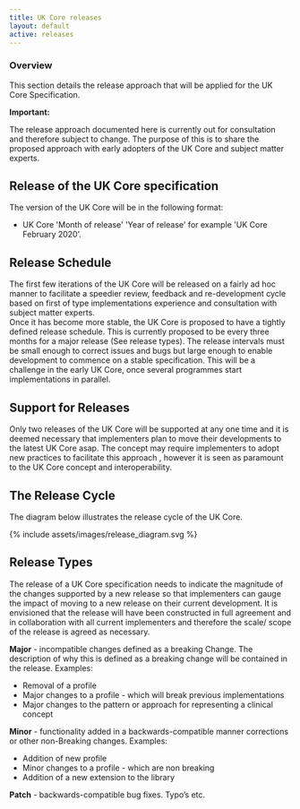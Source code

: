 ```yaml
---
title: UK Core releases
layout: default
active: releases
---
```


### Overview
This section details the release approach that will be applied for the UK Core Specification.

**Important:**

The release approach documented here is currently out for consultation and therefore subject to change. The purpose of this is to share the proposed approach with early adopters of the UK Core and subject matter experts.

## Release of the UK Core specification
The version of the UK Core will be in the following format:

- UK Core 'Month of release' 'Year of release' for example 'UK Core February 2020’.

## Release Schedule
The first few iterations of the UK Core will be released on a fairly ad hoc manner to facilitate a speedier review, feedback and re-development cycle based on first of type implementations experience and consultation with subject matter experts.  
Once it has become more stable, the UK Core is proposed to have a tightly defined release schedule. This is currently proposed to be every three months for a major release (See release types). The release intervals must be small enough to correct issues and bugs but large enough to enable development to commence on a stable specification. This will be a challenge in the early UK Core, once several programmes start implementations in parallel. 

## Support for Releases
Only two releases of the UK Core will be supported at any one time and it is deemed necessary that implementers plan to move their developments to the latest UK Core asap. The concept may require implementers to adopt new practices to facilitate this approach , however it is seen as paramount to the UK Core concept and interoperability. 

## The Release Cycle

The diagram below illustrates the release cycle of the UK Core.

{% include assets/images/release_diagram.svg %}   

## Release Types
The release of a UK Core specification needs to indicate the magnitude of the changes supported by a new release so that implementers can gauge the impact of moving to a new release on their current development. It is envisioned that the release will have been constructed in full agreement and in collaboration with all current implementers and therefore the scale/ scope of the release is agreed as necessary. 

**Major** - incompatible changes defined as a breaking Change. The description of why this is defined as a breaking change will be contained in the release. 
Examples: 

-  Removal of a profile
-  Major changes to a profile - which will break previous implementations
-  Major changes to the pattern or approach for representing a clinical concept

**Minor** - functionality added in a backwards-compatible manner corrections or other non-Breaking changes.
Examples:

- Addition of new profile
- Minor changes to a profile - which are non breaking
- Addition of a new extension to the library

**Patch** - backwards-compatible bug fixes. Typo’s etc.
  
